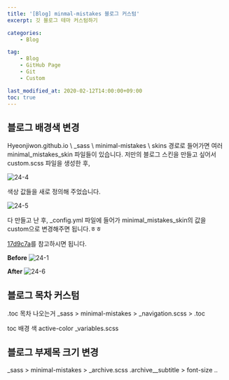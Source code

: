 ```yaml
---
title: '[Blog] minmal-mistakes 블로그 커스텀'
excerpt: 깃 블로그 테마 커스텀하기

categories:
    - Blog

tag:
    - Blog
    - GitHub Page
    - Git
    - Custom

last_modified_at: 2020-02-12T14:00:00+09:00
toc: true
---
```


## 블로그 배경색 변경
Hyeonjiwon.github.io \ _sass \ minimal-mistakes \ skins 경로로 들어가면 여러 minimal_mistakes_skin 파일들이 있습니다. 
저만의 블로그 스킨을 만들고 싶어서 custom.scss 파일을 생성한 후, 

![24-4](https://user-images.githubusercontent.com/47733530/75132288-c2124e80-5719-11ea-9e63-25dded378bb3.png)

색상 값들을 새로 정의해 주었습니다. 

![24-5](https://user-images.githubusercontent.com/47733530/75132289-c2aae500-5719-11ea-8e0e-419017ceda7a.png)

다 만들고 난 후, _config.yml 파일에 들어가 minimal_mistakes_skin의 값을 custom으로 변경해주면 됩니다.ㅎㅎ

[17d9c7a](https://github.com/Hyeonjiwon/Hyeonjiwon.github.io/commit/17d9c7aa620204d8e40b0574ada6406b56bb1774)를 참고하시면 됩니다. 

__Before__
![24-1](https://user-images.githubusercontent.com/47733530/75132258-a1e28f80-5719-11ea-8f4a-69289eab9cc9.png)

__After__
![24-6](https://user-images.githubusercontent.com/47733530/75132996-57aedd80-571c-11ea-8326-989a1f1c44b2.png)


## 블로그 목차 커스텀
 .toc 목차 나오는거 
_sass > minimal-mistakes > _navigation.scss > .toc

toc 배경 색
active-color
_variables.scss 

## 블로그 부제목 크기 변경
_sass > minimal-mistakes > _archive.scss 
.archive__subtitle > font-size
..
